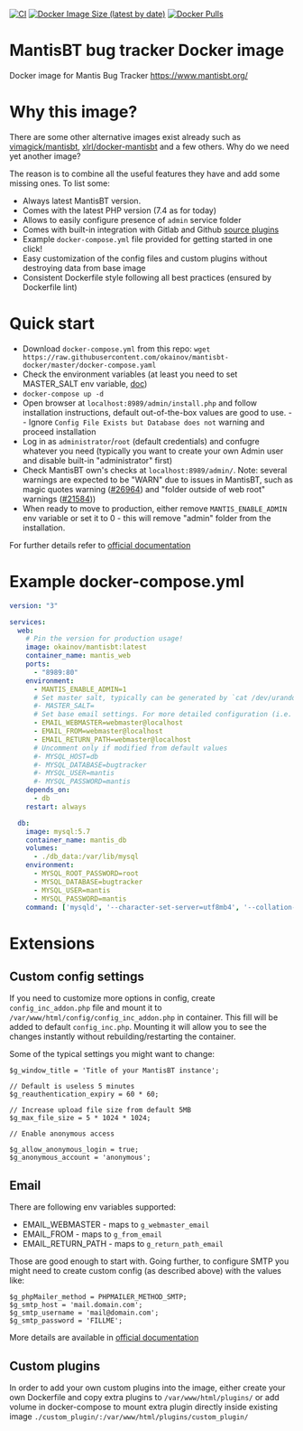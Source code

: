
[![CI](https://github.com/okainov/mantisbt-docker/workflows/CI/badge.svg?branch=master)](https://github.com/okainov/mantisbt-docker/actions) [![Docker Image Size (latest by date)](https://img.shields.io/docker/image-size/okainov/mantisbt)](https://hub.docker.com/r/okainov/mantisbt) [![Docker Pulls](https://img.shields.io/docker/pulls/okainov/mantisbt)](https://hub.docker.com/r/okainov/mantisbt)

# MantisBT bug tracker Docker image

Docker image for Mantis Bug Tracker https://www.mantisbt.org/

# Why this image?

There are some other alternative images exist already such as [vimagick/mantisbt](https://hub.docker.com/r/vimagick/mantisbt/), [xlrl/docker-mantisbt](https://github.com/xlrl/docker-mantisbt) and a few others. Why do we need yet another image?

The reason is to combine all the useful features they have and add some missing ones. To list some:

- Always latest MantisBT version.
- Comes with the latest PHP version (7.4 as for today)
- Allows to easily configure presence of `admin` service folder
- Comes with built-in integration with Gitlab and Github [source plugins](https://github.com/mantisbt-plugins/source-integration)
- Example `docker-compose.yml` file provided for getting started in one click!
- Easy customization of the config files and custom plugins without destroying data from base image
- Consistent Dockerfile style following all best practices (ensured by Dockerfile lint)


# Quick start

- Download `docker-compose.yml` from this repo: `wget https://raw.githubusercontent.com/okainov/mantisbt-docker/master/docker-compose.yaml`
- Check the environment variables (at least you need to set MASTER_SALT env variable, [doc](
https://www.mantisbt.org/docs/master/en-US/Admin_Guide/html-desktop/#admin.config.security))
- `docker-compose up -d`
- Open browser at `localhost:8989/admin/install.php` and follow installation instructions, default out-of-the-box values are good to use.
-- Ignore `Config File Exists but Database does not` warning and proceed installation
- Log in as `administrator`/`root` (default credentials) and confugre whatever you need (typically you want to create your own Admin user and disable built-in "administrator" first)
- Check MantisBT own's checks at `localhost:8989/admin/`. Note: several warnings are expected to be "WARN" due to issues in MantisBT, such as magic quotes warning ([#26964](https://www.mantisbt.org/bugs/view.php?id=26964)) and "folder outside of web root" warnings ([#21584](https://mantisbt.org/bugs/view.php?id=21584)))
- When ready to move to production, either remove `MANTIS_ENABLE_ADMIN` env variable or set it to 0 - this will remove "admin" folder from the installation.

For further details refer to [official documentation](https://www.mantisbt.org/docs/master/en-US/Admin_Guide/html-desktop/#admin.install.new)

# Example docker-compose.yml

```YAML
version: "3"

services:
  web:
    # Pin the version for production usage!
    image: okainov/mantisbt:latest
    container_name: mantis_web
    ports:
      - "8989:80"
    environment:
      - MANTIS_ENABLE_ADMIN=1
      # Set master salt, typically can be generated by `cat /dev/urandom | head -c 64 | base64`
      #- MASTER_SALT=
      # Set base email settings. For more detailed configuration (i.e. SMTP) you'll need to add own config file
      - EMAIL_WEBMASTER=webmaster@localhost
      - EMAIL_FROM=webmaster@localhost
      - EMAIL_RETURN_PATH=webmaster@localhost
      # Uncomment only if modified from default values
      #- MYSQL_HOST=db
      #- MYSQL_DATABASE=bugtracker
      #- MYSQL_USER=mantis
      #- MYSQL_PASSWORD=mantis
    depends_on:
      - db
    restart: always

  db:
    image: mysql:5.7
    container_name: mantis_db
    volumes:
      - ./db_data:/var/lib/mysql
    environment:
      - MYSQL_ROOT_PASSWORD=root
      - MYSQL_DATABASE=bugtracker
      - MYSQL_USER=mantis
      - MYSQL_PASSWORD=mantis
    command: ['mysqld', '--character-set-server=utf8mb4', '--collation-server=utf8mb4_unicode_ci']

```

# Extensions

## Custom config settings

If you need to customize more options in config, create `config_inc_addon.php` file and mount it to `/var/www/html/config/config_inc_addon.php` in container. This fill will be added to default `config_inc.php`. Mounting it will allow you to see the changes instantly without rebuilding/restarting the container.

Some of the typical settings you might want to change:

```
$g_window_title = 'Title of your MantisBT instance';

// Default is useless 5 minutes
$g_reauthentication_expiry = 60 * 60;

// Increase upload file size from default 5MB
$g_max_file_size = 5 * 1024 * 1024;

// Enable anonymous access

$g_allow_anonymous_login = true;
$g_anonymous_account = 'anonymous';

```

## Email

There are following env variables supported:

- EMAIL_WEBMASTER - maps to `g_webmaster_email`
- EMAIL_FROM - maps to `g_from_email`
- EMAIL_RETURN_PATH - maps to `g_return_path_email`

Those are good enough to start with. Going further, to configure SMTP you might need to create custom config (as described above) with the values like:
```
$g_phpMailer_method = PHPMAILER_METHOD_SMTP;
$g_smtp_host = 'mail.domain.com';
$g_smtp_username = 'mail@domain.com';
$g_smtp_password = 'FILLME';
```

More details are available in [official documentation](https://www.mantisbt.org/docs/master/en-US/Admin_Guide/html-desktop/#admin.config.email)

## Custom plugins

In order to add your own custom plugins into the image, either create your own Dockerfile and copy extra plugins to `/var/www/html/plugins/` or add volume in docker-compose to mount extra plugin directly inside existing image `./custom_plugin/:/var/www/html/plugins/custom_plugin/`
